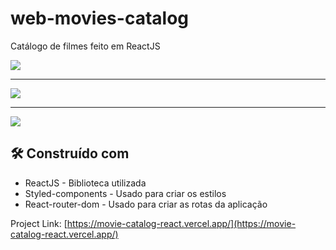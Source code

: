 # web-movies-catalog
 Catálogo de filmes feito em ReactJS

  <img align="center" src="https://user-images.githubusercontent.com/100442262/224582243-465e6ca7-dab7-41ed-811a-77512c1e035d.png">
  
  <hr>

 <img align="center" src="https://user-images.githubusercontent.com/100442262/224582784-17d70dcc-61b9-4ba4-94c8-8aecbd9769d5.png">

<hr>
 

  <img align="center" src="https://user-images.githubusercontent.com/100442262/224582197-a721243e-e424-4d3b-9941-cc7f8ee8bb32.png">
 
 ## 🛠️ Construído com

* ReactJS - Biblioteca utilizada
* Styled-components - Usado para criar os estilos
* React-router-dom - Usado para criar as rotas da aplicação


Project Link: [https://movie-catalog-react.vercel.app/](https://movie-catalog-react.vercel.app/)
